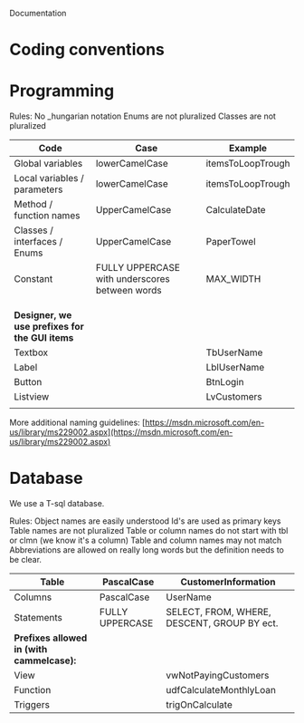 Documentation
# Coding conventions

# Programming

Rules:
No \_hungarian notation
Enums are not pluralized
Classes are not pluralized

| **Code** | **Case** | **Example** |
| --- | --- | --- |
| Global variables | lowerCamelCase | itemsToLoopTrough |
| Local variables / parameters | lowerCamelCase | itemsToLoopTrough |
| Method / function names | UpperCamelCase | CalculateDate |
| Classes / interfaces / Enums | UpperCamelCase | PaperTowel |
| Constant | FULLY UPPERCASE with underscores between words | MAX\_WIDTH |
|   |   |   |
|   |   |   |
|   |   |   |
| **Designer, we use prefixes for the GUI items** |   |   |
| Textbox |   | TbUserName |
| Label |   | LblUserName |
| Button |   | BtnLogin |
| Listview |   | LvCustomers |
|   |   |   |

More additional naming guidelines: [https://msdn.microsoft.com/en-us/library/ms229002.aspx](https://msdn.microsoft.com/en-us/library/ms229002.aspx)

# Database

We use a T-sql database.

Rules:
Object names are easily understood
Id&#39;s are used as primary keys
Table names are not pluralized
Table or column names do not start with tbl or clmn (we know it&#39;s a column)
Table and column names may not match
Abbreviations are allowed on really long words but the definition needs to be clear.

| Table | PascalCase | CustomerInformation |
| --- | --- | --- |
| Columns | PascalCase | UserName |
| Statements | FULLY UPPERCASE | SELECT, FROM, WHERE, DESCENT, GROUP BY ect.   |
| **Prefixes allowed in (with cammelcase):** |   |   |
| View |   | vwNotPayingCustomers |
| Function |   | udfCalculateMonthlyLoan |
| Triggers |   | trigOnCalculate |
